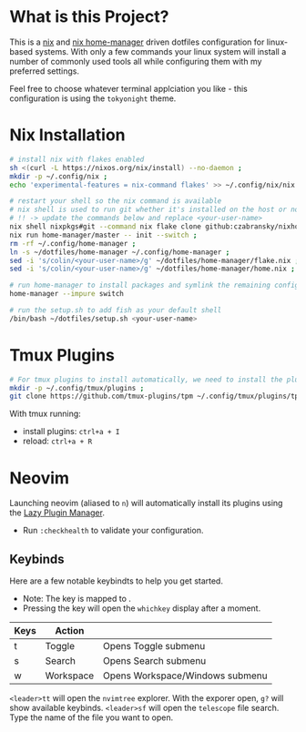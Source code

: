 # What is this Project?

This is a [nix](https://nixos.org/) and [nix home-manager](https://github.com/nix-community/home-manager) driven dotfiles configuration for linux-based systems. With only a few commands your linux system will install a number of commonly used tools all while configuring them with my preferred settings.  

Feel free to choose whatever terminal applciation you like - this configuration is using the `tokyonight` theme.

# Nix Installation

```sh
# install nix with flakes enabled
sh <(curl -L https://nixos.org/nix/install) --no-daemon ;
mkdir -p ~/.config/nix ;
echo 'experimental-features = nix-command flakes' >> ~/.config/nix/nix.conf ;

# restart your shell so the nix command is available
# nix shell is used to run git whether it's installed on the host or not
# !! -> update the commands below and replace <your-user-name>
nix shell nixpkgs#git --command nix flake clone github:czabransky/nixhome --dest ~/dotfiles ;
nix run home-manager/master -- init --switch ;
rm -rf ~/.config/home-manager ;
ln -s ~/dotfiles/home-manager ~/.config/home-manager ;
sed -i 's/colin/<your-user-name>/g' ~/dotfiles/home-manager/flake.nix ;
sed -i 's/colin/<your-user-name>/g' ~/dotfiles/home-manager/home.nix ;

# run home-manager to install packages and symlink the remaining configuration files
home-manager --impure switch

# run the setup.sh to add fish as your default shell
/bin/bash ~/dotfiles/setup.sh <your-user-name>
```

# Tmux Plugins

```sh
# For tmux plugins to install automatically, we need to install the plugin manager first
mkdir -p ~/.config/tmux/plugins ;
git clone https://github.com/tmux-plugins/tpm ~/.config/tmux/plugins/tpm ;
```
With tmux running: 
- install plugins: `ctrl+a + I`
- reload: `ctrl+a + R`


# Neovim

Launching neovim (aliased to `n`) will automatically install its plugins using the [Lazy Plugin Manager](https://github.com/folke/lazy.nvim).
- Run `:checkhealth` to validate your configuration.

## Keybinds

Here are a few notable keybindts to help you get started.

- Note: The <leader> key is mapped to <SPACE>.
- Pressing the <leader> key will open the `whichkey` display after a moment.

| Keys | Action | |
|---|---|---|
| <leader>t | Toggle | Opens Toggle submenu |
| <leader>s | Search | Opens Search submenu |
| <leader>w | Workspace | Opens Workspace/Windows submenu |


`<leader>tt` will open the `nvimtree` explorer. With the exporer open, `g?` will show available keybinds. 
`<leader>sf` will open the `telescope` file search. Type the name of the file you want to open.
